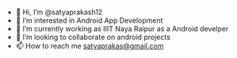 - 👋 Hi, I’m @satyaprakash12
- 👀 I’m interested in Android App Development
- 🌱 I’m currently working as IIIT Naya Raipur as a Android develper
- 💞️ I’m looking to collaborate on android projects
- 📫 How to reach me satyaprakas@gmail.com

<!---
satyaprakash12/satyaprakash12 is a ✨ special ✨ repository because its `README.md` (this file) appears on your GitHub profile.
You can click the Preview link to take a look at your changes.
--->
